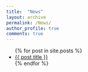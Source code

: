 ```yaml
---
title:  "News"
layout: archive
permalink: /News/
author_profile: true
comments: true
---
```


<ul>
  {% for post in site.posts %}
    <li>
      <a href="{{ post.url }}">{{ post.title }}</a>
    </li>
  {% endfor %}
</ul>
